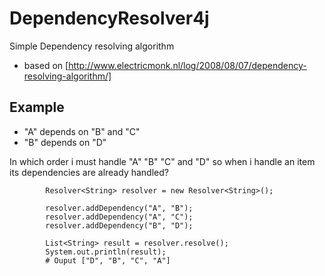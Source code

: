 # DependencyResolver4j
Simple Dependency resolving algorithm

* based on [http://www.electricmonk.nl/log/2008/08/07/dependency-resolving-algorithm/]

## Example

* "A" depends on "B" and "C"
* "B" depends on "D"

In which order i must handle "A" "B" "C" and "D" so when i handle an item its dependencies are already handled?

```
        Resolver<String> resolver = new Resolver<String>();

        resolver.addDependency("A", "B");
        resolver.addDependency("A", "C");
        resolver.addDependency("B", "D");

        List<String> result = resolver.resolve();
        System.out.println(result);
        # Ouput ["D", "B", "C", "A"]
```